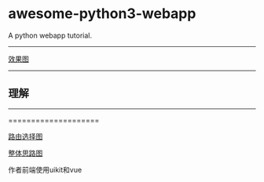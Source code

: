 awesome-python3-webapp
======================

A python webapp tutorial.
***
[效果图](https://github.com/wangwangqin523/algorithm/raw/master/图片1.jpg)
***
## 理解

***

====================

[路由选择图](https://github.com/wangwangqin523/algorithm/raw/master/webapp-python/1.jpg?raw=true)

[整体思路图](https://github.com/wangwangqin523/algorithm/tree/master/webapp-python/3.jpg?raw=true)

作者前端使用uikit和vue




